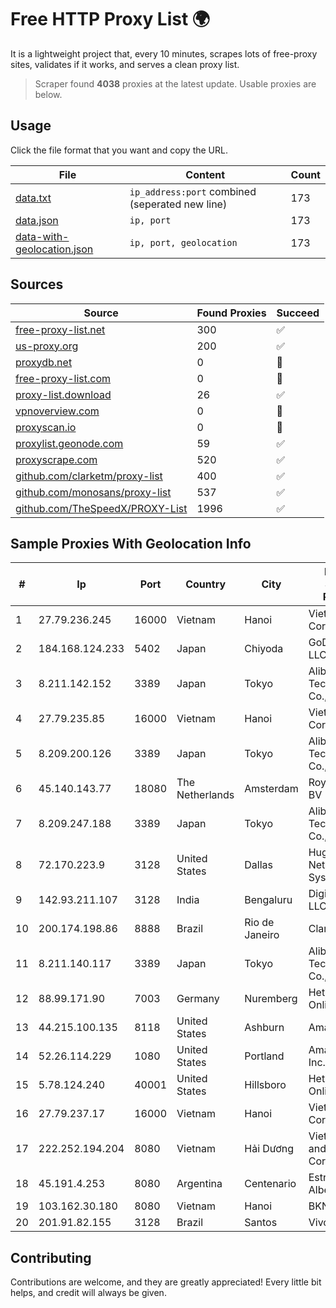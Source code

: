 
# Free HTTP Proxy List 🌍

It is a lightweight project that, every 10 minutes, scrapes lots of free-proxy sites, validates if it works, and serves a clean proxy list.


> Scraper found **4038** proxies at the latest update. Usable proxies are below.

## Usage

Click the file format that you want and copy the URL.


|File|Content|Count|
|----|-------|-----|
|[data.txt](https://raw.githubusercontent.com/themiralay/Proxy-List-World/master/data.txt)|`ip_address:port` combined (seperated new line)|173|
|[data.json](https://raw.githubusercontent.com/themiralay/Proxy-List-World/master/data.json)|`ip, port`|173|
|[data-with-geolocation.json](https://raw.githubusercontent.com/themiralay/Proxy-List-World/master/data-with-geolocation.json)|`ip, port, geolocation`|173|

## Sources

|Source|Found Proxies|Succeed|
|------|-------------|-------|
|[free-proxy-list.net](https://free-proxy-list.net)|300|✅|
|[us-proxy.org](https://www.us-proxy.org)|200|✅|
|[proxydb.net](http://proxydb.net)|0|🚫|
|[free-proxy-list.com](https://free-proxy-list.com/?page=&port=&type%5B%5D=http&type%5B%5D=https&up_time=0&search=Search)|0|🚫|
|[proxy-list.download](https://www.proxy-list.download/HTTP)|26|✅|
|[vpnoverview.com](https://vpnoverview.com/privacy/anonymous-browsing/free-proxy-servers)|0|🚫|
|[proxyscan.io](https://www.proxyscan.io)|0|🚫|
|[proxylist.geonode.com](https://proxylist.geonode.com/api/proxy-list?limit=300&page=1&sort_by=lastChecked&sort_type=desc&protocols=http,https)|59|✅|
|[proxyscrape.com](https://api.proxyscrape.com/v2/?request=displayproxies&protocol=http&timeout=10000&country=all&ssl=all&anonymity=all)|520|✅|
|[github.com/clarketm/proxy-list](https://raw.githubusercontent.com/clarketm/proxy-list/master/proxy-list-raw.txt)|400|✅|
|[github.com/monosans/proxy-list](https://raw.githubusercontent.com/monosans/proxy-list/main/proxies/http.txt)|537|✅|
|[github.com/TheSpeedX/PROXY-List](https://raw.githubusercontent.com/TheSpeedX/PROXY-List/master/http.txt)|1996|✅|


## Sample Proxies With Geolocation Info

|#|Ip|Port|Country|City|Internet Service Provider|
|-|--|----|-------|----|-------------------------|
|1|27.79.236.245|16000|Vietnam|Hanoi|Viettel Corporation|
|2|184.168.124.233|5402|Japan|Chiyoda|GoDaddy.com, LLC|
|3|8.211.142.152|3389|Japan|Tokyo|Alibaba (US) Technology Co., Ltd.|
|4|27.79.235.85|16000|Vietnam|Hanoi|Viettel Corporation|
|5|8.209.200.126|3389|Japan|Tokyo|Alibaba (US) Technology Co., Ltd.|
|6|45.140.143.77|18080|The Netherlands|Amsterdam|RoyaleHosting BV|
|7|8.209.247.188|3389|Japan|Tokyo|Alibaba (US) Technology Co., Ltd.|
|8|72.170.223.9|3128|United States|Dallas|Hughes Network Systems|
|9|142.93.211.107|3128|India|Bengaluru|DigitalOcean, LLC|
|10|200.174.198.86|8888|Brazil|Rio de Janeiro|Claro S.A|
|11|8.211.140.117|3389|Japan|Tokyo|Alibaba (US) Technology Co., Ltd.|
|12|88.99.171.90|7003|Germany|Nuremberg|Hetzner Online GmbH|
|13|44.215.100.135|8118|United States|Ashburn|Amazon.com|
|14|52.26.114.229|1080|United States|Portland|Amazon.com, Inc.|
|15|5.78.124.240|40001|United States|Hillsboro|Hetzner Online GmbH|
|16|27.79.237.17|16000|Vietnam|Hanoi|Viettel Corporation|
|17|222.252.194.204|8080|Vietnam|Hải Dương|VietNam Post and Telecom Corporation|
|18|45.191.4.253|8080|Argentina|Centenario|Estrella Jorge Alberto|
|19|103.162.30.180|8080|Vietnam|Hanoi|BKNS|
|20|201.91.82.155|3128|Brazil|Santos|Vivo|



## Contributing

Contributions are welcome, and they are greatly appreciated! Every
little bit helps, and credit will always be given.

